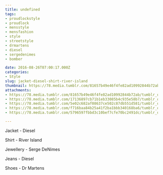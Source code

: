 ```yaml
---
title: undefined
tags:
- proudlockstyle
- proudlock
- mensstyle
- mensfashion
- style
- streetstyle
- drmartens
- diesel
- sergedenimes
- bomber

date: 2016-08-26T07:00:17.000Z
categories:
- Style
slug: jacket-diesel-shirt-river-island
thumbnail: https://78.media.tumblr.com/81657b49e46f4fe82ad10992844b72ab/tumblr_ocet9sReKj1rhrm24o5_540.jpg
attachments:
- https://78.media.tumblr.com/81657b49e46f4fe82ad10992844b72ab/tumblr_ocet9sReKj1rhrm24o5_1280.jpg
- https://78.media.tumblr.com/17136897cb71b1eb33085b4c935e58b7/tumblr_ocet9sReKj1rhrm24o1_1280.jpg
- https://78.media.tumblr.com/5e02c682af08637ce502c87db551d581/tumblr_ocet9sReKj1rhrm24o4_1280.jpg
- https://78.media.tumblr.com/f716baa84b25a41f2ba1bbb340168ba6/tumblr_ocet9sReKj1rhrm24o2_1280.jpg
- https://78.media.tumblr.com/5796597fbbd3c10bef7cfe70bc2491dc/tumblr_ocet9sReKj1rhrm24o3_1280.jpg

---
```


Jacket - Diesel 

  Shirt - River Island 

  Jewellery - Serge DeNimes 

  Jeans - Diesel 

  Shoes - Dr Martens
